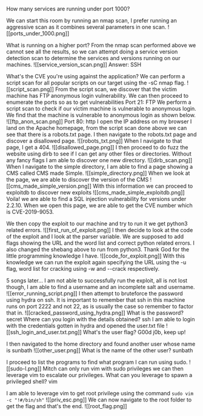How many services are running under port 1000?

We can start this room by running an nmap scan, I prefer running an aggressive scan as it combines several parameters in one scan.
![[ports_under_1000.png]]

What is running on a higher port? 
From the nmap scan performed above we cannot see all the results, so we can attempt doing a service version detection scan to determine the services and versions running on our machines.
![[service_version_scan.png]]
Answer: SSH

What's the CVE you're using against the application?
We can perform a script scan for all popular scripts on our target using the -sC nmap flag. 
![[script_scan.png]]
From the script scan, we discover that the victim machine has FTP anonymous login vulnerability. 
We can then proceed to enumerate the ports so as to get vulnerabilities
Port 21: FTP
We perform a script scan to check if our victim machine is vulnerable to anonymous login. We find that the machine is vulnerable to anonymous login as shown below.
![[ftp_anon_scan.png]]
Port 80: http
I open the IP address on my browser I land on the Apache homepage, from the script scan done above we can see that there is a robots.txt page. I then navigate to the robots.txt page and discover a disallowed page.
![[robots_txt.png]]
When I navigate to that page, I get a 404.
![[disallowed_page.png]]
I then proceed to do fuzz the website using dirb to see if I can get any other files or directories. Without any fancy flags I am able to discover one new directory.
![[dirb_scan.png]]
When I navigate to the simple directory, I am able to find a page showing a CMS called CMS made Simple. 
![[simple_directory.png]]
When we look at the page, we are able to discover the version of the CMS
![[cms_made_simple_version.png]]
With this information we can proceed to exploitdb to discover new exploits
![[cms_made_simple_exploitdb.png]]
Voila! we are able to find a SQL injection vulnerability for versions under 2.2.10. When we open this page, we are able to get the CVE number which is CVE-2019-9053.

We then copy the exploit to our machine and try to run it we get python3 related errors.
![[first_run_of_exploit.png]]
I then decide to look at the code of the exploit and I look at the parser variable. We are supposed to add flags showing the URL and the word list and correct python related errors. I also changed the shebang above to run from python3. Thank God for the little programming knowledge I have.
![[code_for_exploit.png]]
With this knowledge we can run the exploit again specifying the URL using the -u flag, word list for cracking using -w and --crack respectively.

5 songs later...
I am not able to successfully run the exploit, all is not lost though, I am able to find a username and an incomplete salt and username.
![[error_running_script.png]]
I then attempt to bruteforce the password using hydra on ssh. It is important to remember that ssh in this machine runs on port 2222 and not 22, as is usually the case so remember to factor that in.
![[cracked_password_using_hydra.png]]
What is the password? secret
Where can you login with the details obtained? ssh
I am able to login with the credentials gotten in hydra and opened the user.txt file
![[ssh_login_and_user.txt.png]]
What's the user flag?
G00d j0b, keep up!

I then navigated to the home directory and found another user whose name is sunbath
![[other_user.png]]
What is the name of the other user? sunbath

I proceed to list the programs to find what program I can run using sudo.
![[sudo-l.png]]
Mitch can only run vim with sudo privileges we can then leverage vim to escalate our privileges.
What can you leverage to spawn a privileged shell? vim

I am able to leverage vim to get root privilege using the command 
`sudo vim -c "!#/bin/sh"`
![[priv_esc.png]]
We can now navigate to the root folder to get the flag and that's the end.
![[root_flag.png]]


